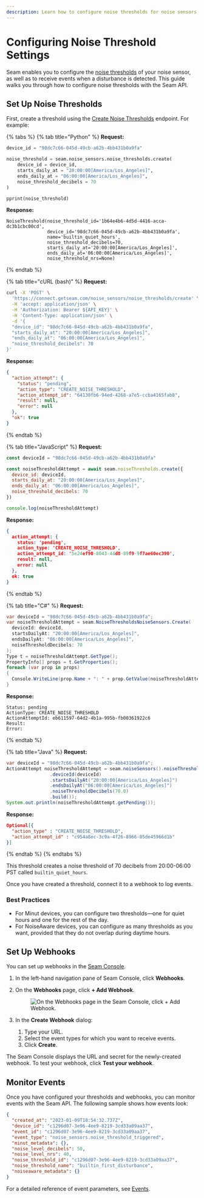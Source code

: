 ```yaml
---
description: Learn how to configure noise thresholds for noise sensors.
---
```


# Configuring Noise Threshold Settings

Seam enables you to configure the [noise thresholds](./#what-is-a-threshold) of your noise sensor, as well as to receive events when a disturbance is detected. This guide walks you through how to configure noise thresholds with the Seam API.

## Set Up Noise Thresholds

First, create a threshold using the [Create Noise Thresholds](../../api-clients/noise_sensors/noise_thresholds/create.md) endpoint. For example:

{% tabs %}
{% tab title="Python" %}
**Request:**

```python
device_id = "98dc7c66-045d-49cb-a62b-4bb431b0a9fa"

noise_threshold = seam.noise_sensors.noise_thresholds.create(
    device_id = device_id,
    starts_daily_at = "20:00:00[America/Los_Angeles]",
    ends_daily_at = "06:00:00[America/Los_Angeles]",
    noise_threshold_decibels = 70
)

pprint(noise_threshold)
```

**Response:**

```
NoiseThreshold(noise_threshold_id='1b64e4b6-4d5d-4416-acca-dc3b1cbc00cd',
               device_id='98dc7c66-045d-49cb-a62b-4bb431b0a9fa',
               name='builtin_quiet_hours',
               noise_threshold_decibels=70,
               starts_daily_at='20:00:00[America/Los_Angeles]',
               ends_daily_at='06:00:00[America/Los_Angeles]',
               noise_threshold_nrs=None)
```
{% endtab %}

{% tab title="cURL (bash)" %}
**Request:**

```bash
curl -X 'POST' \
  'https://connect.getseam.com/noise_sensors/noise_thresholds/create' \
  -H 'accept: application/json' \
  -H 'Authorization: Bearer ${API_KEY}' \
  -H 'Content-Type: application/json' \
  -d '{
  "device_id": "98dc7c66-045d-49cb-a62b-4bb431b0a9fa",
  "starts_daily_at": "20:00:00[America/Los_Angeles]",
  "ends_daily_at": "06:00:00[America/Los_Angeles]",
  "noise_threshold_decibels": 70
}'
```

**Response:**

```json
{
  "action_attempt": {
    "status": "pending",
    "action_type": "CREATE_NOISE_THRESHOLD",
    "action_attempt_id": "64130fb6-94ed-4268-a7e5-ccba4165fab8",
    "result": null,
    "error": null
  },
  "ok": true
}
```
{% endtab %}

{% tab title="JavaScript" %}
**Request:**

```javascript
const deviceId = "98dc7c66-045d-49cb-a62b-4bb431b0a9fa"

const noiseThresholdAttempt = await seam.noiseThresholds.create({
  device_id: deviceId,
  starts_daily_at: "20:00:00[America/Los_Angeles]",
  ends_daily_at: "06:00:00[America/Los_Angeles]",
  noise_threshold_decibels: 70
})

console.log(noiseThresholdAttempt)
```

**Response:**

```json
{
  action_attempt: {
    status: 'pending',
    action_type: 'CREATE_NOISE_THRESHOLD',
    action_attempt_id: '5e24ef90-8043-44d8-89f9-9f7ae60ec390',
    result: null,
    error: null
  },
  ok: true
}
```
{% endtab %}

{% tab title="C#" %}
**Request:**

```csharp
var deviceId = "98dc7c66-045d-49cb-a62b-4bb431b0a9fa";
var noiseThresholdAttempt = seam.NoiseThresholdsNoiseSensors.Create(
  deviceId: deviceId,
  startsDailyAt: "20:00:00[America/Los_Angeles]",
  endsDailyAt: "06:00:00[America/Los_Angeles]",
  noiseThresholdDecibels: 70
);
Type t = noiseThresholdAttempt.GetType();
PropertyInfo[] props = t.GetProperties();
foreach (var prop in props)
{
  Console.WriteLine(prop.Name + ": " + prop.GetValue(noiseThresholdAttempt));
}
```

**Response:**

```
Status: pending
ActionType: CREATE_NOISE_THRESHOLD
ActionAttemptId: eb611597-64d2-4b1a-995b-fb00361922c6
Result:
Error:
```
{% endtab %}

{% tab title="Java" %}
**Request:**

```java
var deviceId = "98dc7c66-045d-49cb-a62b-4bb431b0a9fa";
ActionAttempt noiseThresholdAttempt = seam.noiseSensors().noiseThresholds().create(NoiseThresholdsCreateRequest.builder()
                .deviceId(deviceId)
                .startsDailyAt("20:00:00[America/Los_Angeles]")
                .endsDailyAt("06:00:00[America/Los_Angeles]")
                .noiseThresholdDecibels(70.0)
                .build());
System.out.println(noiseThresholdAttempt.getPending());
```

**Response:**

```json
Optional[{
  "action_type" : "CREATE_NOISE_THRESHOLD",
  "action_attempt_id" : "c954a8ec-3c9a-4f26-8966-85de45966d1b"
}]
```
{% endtab %}
{% endtabs %}

This threshold creates a noise threshold of 70 decibels from 20:00-06:00 PST called `builtin_quiet_hours`.

Once you have created a threshold, connect it to a webhook to log events.

### Best Practices

* For Minut devices, you can configure two thresholds—one for quiet hours and one for the rest of the day.
* For NoiseAware devices, you can configure as many thresholds as you want, provided that they do not overlap during daytime hours.

## Set Up Webhooks

You can set up webhooks in the [Seam Console](https://console.seam.co).

1. In the left-hand navigation pane of Seam Console, click **Webhooks**.
2.  On the **Webhooks** page, click **+ Add Webhook**.

    <figure><img src="../../.gitbook/assets/Screen Shot 2023-08-13 at 4.39.14 PM (1).png" alt="On the Webhooks page in the Seam Console, click + Add Webhook."><figcaption></figcaption></figure>
3. In the **Create Webhook** dialog:
   1. Type your URL.
   2. Select the event types for which you want to receive events.
   3. Click **Create**.

The Seam Console displays the URL and secret for the newly-created webhook. To test your webhook, click **Test your webhook**.&#x20;

## Monitor Events

Once you have configured your thresholds and webhooks, you can monitor events with the Seam API. The following sample shows how events look:

```json
{
  "created_at": "2023-01-09T18:54:32.737Z",
  "device_id": "c1296d07-3e96-4ee9-8219-3cd33a09aa37",
  "event_id": "c1296d07-3e96-4ee9-8219-3cd33a09aa37",
  "event_type": "noise_sensors.noise_threshold_triggered",
  "minut_metadata": {},
  "noise_level_decibels": 50,
  "noise_level_nrs": 40,
  "noise_threshold_id": "c1296d07-3e96-4ee9-8219-3cd33a09aa37",
  "noise_threshold_name": "builtin_first_disturbance",
  "noiseaware_metadata": {}
}

```

For a detailed reference of event parameters, see [Events](../../api-clients/events/).
